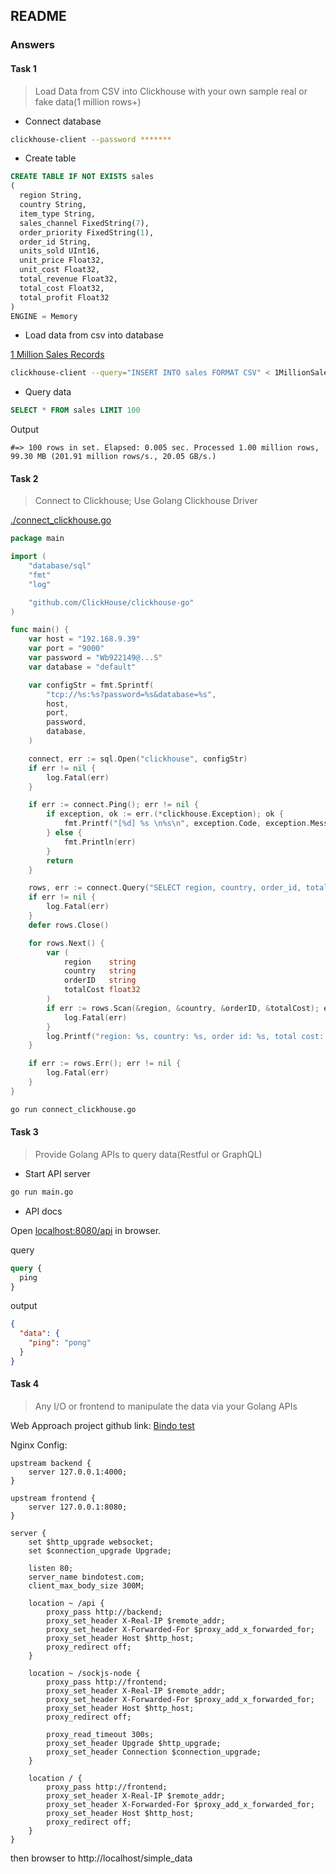 ## README

### Answers

#### Task 1

> Load Data from CSV into Clickhouse with your own sample real or fake data(1 million rows+)

- Connect database

```sh
clickhouse-client --password *******
```

- Create table

```SQL
CREATE TABLE IF NOT EXISTS sales
(
  region String,
  country String,
  item_type String,
  sales_channel FixedString(7),
  order_priority FixedString(1),
  order_id String,
  units_sold UInt16,
  unit_price Float32,
  unit_cost Float32,
  total_revenue Float32,
  total_cost Float32,
  total_profit Float32
)
ENGINE = Memory
```

- Load data from csv into database

[1 Million Sales Records](./1MillionSalesRecords.csv)

```sh
clickhouse-client --query="INSERT INTO sales FORMAT CSV" < 1MillionSalesRecords.csv --password ******
```

- Query data

```SQL
SELECT * FROM sales LIMIT 100
```

Output

```
#=> 100 rows in set. Elapsed: 0.005 sec. Processed 1.00 million rows, 99.30 MB (201.91 million rows/s., 20.05 GB/s.)
```

#### Task 2

> Connect to Clickhouse; Use Golang Clickhouse Driver

[./connect_clickhouse.go](./connect_clickhouse.go)

```go
package main

import (
	"database/sql"
	"fmt"
	"log"

	"github.com/ClickHouse/clickhouse-go"
)

func main() {
	var host = "192.168.9.39"
	var port = "9000"
	var password = "Wb922149@...S"
	var database = "default"

	var configStr = fmt.Sprintf(
		"tcp://%s:%s?password=%s&database=%s",
		host,
		port,
		password,
		database,
	)

	connect, err := sql.Open("clickhouse", configStr)
	if err != nil {
		log.Fatal(err)
	}

	if err := connect.Ping(); err != nil {
		if exception, ok := err.(*clickhouse.Exception); ok {
			fmt.Printf("[%d] %s \n%s\n", exception.Code, exception.Message, exception.StackTrace)
		} else {
			fmt.Println(err)
		}
		return
	}

	rows, err := connect.Query("SELECT region, country, order_id, total_cost FROM sales LIMIT 10")
	if err != nil {
		log.Fatal(err)
	}
	defer rows.Close()

	for rows.Next() {
		var (
			region    string
			country   string
			orderID   string
			totalCost float32
		)
		if err := rows.Scan(&region, &country, &orderID, &totalCost); err != nil {
			log.Fatal(err)
		}
		log.Printf("region: %s, country: %s, order id: %s, total cost: %v", region, country, orderID, totalCost)
	}

	if err := rows.Err(); err != nil {
		log.Fatal(err)
	}
}

```

```sh
go run connect_clickhouse.go
```

#### Task 3

> Provide Golang APIs to query data(Restful or GraphQL)

- Start API server

```sh
go run main.go
```

- API docs

Open [localhost:8080/api](http://localhost:8080/api) in browser.

query

```graphql
query {
  ping
}
```

output

```json
{
  "data": {
    "ping": "pong"
  }
}
```

#### Task 4

> Any I/O or frontend to manipulate the data via your Golang APIs

Web Approach project github link: [Bindo test](https://github.com/SasukeBo/bindo_test)

Nginx Config:

```nginx
upstream backend {
    server 127.0.0.1:4000;
}

upstream frontend {
    server 127.0.0.1:8080;
}

server {
    set $http_upgrade websocket;
    set $connection_upgrade Upgrade;

    listen 80;
    server_name bindotest.com;
    client_max_body_size 300M;

    location ~ /api {
        proxy_pass http://backend;
        proxy_set_header X-Real-IP $remote_addr;
        proxy_set_header X-Forwarded-For $proxy_add_x_forwarded_for;
        proxy_set_header Host $http_host;
        proxy_redirect off;
    }

    location ~ /sockjs-node {
        proxy_pass http://frontend;
        proxy_set_header X-Real-IP $remote_addr;
        proxy_set_header X-Forwarded-For $proxy_add_x_forwarded_for;
        proxy_set_header Host $http_host;
        proxy_redirect off;

        proxy_read_timeout 300s;
        proxy_set_header Upgrade $http_upgrade;
        proxy_set_header Connection $connection_upgrade;
    }

    location / {
        proxy_pass http://frontend;
        proxy_set_header X-Real-IP $remote_addr;
        proxy_set_header X-Forwarded-For $proxy_add_x_forwarded_for;
        proxy_set_header Host $http_host;
        proxy_redirect off;
    }
}
```

then browser to http://localhost/simple_data
